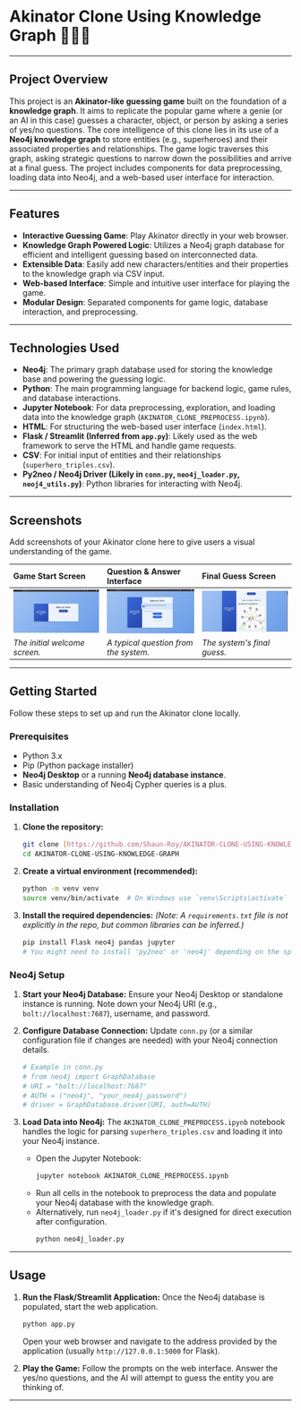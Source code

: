 # Akinator Clone Using Knowledge Graph 🧙‍♂️🧠

---

## Project Overview

This project is an **Akinator-like guessing game** built on the foundation of a **knowledge graph**. It aims to replicate the popular game where a genie (or an AI in this case) guesses a character, object, or person by asking a series of yes/no questions. The core intelligence of this clone lies in its use of a **Neo4j knowledge graph** to store entities (e.g., superheroes) and their associated properties and relationships. The game logic traverses this graph, asking strategic questions to narrow down the possibilities and arrive at a final guess. The project includes components for data preprocessing, loading data into Neo4j, and a web-based user interface for interaction.

---

## Features

* **Interactive Guessing Game**: Play Akinator directly in your web browser.
* **Knowledge Graph Powered Logic**: Utilizes a Neo4j graph database for efficient and intelligent guessing based on interconnected data.
* **Extensible Data**: Easily add new characters/entities and their properties to the knowledge graph via CSV input.
* **Web-based Interface**: Simple and intuitive user interface for playing the game.
* **Modular Design**: Separated components for game logic, database interaction, and preprocessing.

---

## Technologies Used

* **Neo4j**: The primary graph database used for storing the knowledge base and powering the guessing logic.
* **Python**: The main programming language for backend logic, game rules, and database interactions.
* **Jupyter Notebook**: For data preprocessing, exploration, and loading data into the knowledge graph (`AKINATOR_CLONE_PREPROCESS.ipynb`).
* **HTML**: For structuring the web-based user interface (`index.html`).
* **Flask / Streamlit (Inferred from `app.py`)**: Likely used as the web framework to serve the HTML and handle game requests.
* **CSV**: For initial input of entities and their relationships (`superhero_triples.csv`).
* **Py2neo / Neo4j Driver (Likely in `conn.py`, `neo4j_loader.py`, `neoj4_utils.py`)**: Python libraries for interacting with Neo4j.

---
## Screenshots

Add screenshots of your Akinator clone here to give users a visual understanding of the game.

| Game Start Screen | Question & Answer Interface | Final Guess Screen |
| :----------------- | :-------------------------- | :----------------- |
| ![Start Screen](start_screen_ss.png) | ![Question Screen](sample_question_ss.png) | ![Guess Screen](guess_screen.png) |
| *The initial welcome screen.* | *A typical question from the system.* | *The system's final guess.* |

---
## Getting Started

Follow these steps to set up and run the Akinator clone locally.

### Prerequisites

* Python 3.x
* Pip (Python package installer)
* **Neo4j Desktop** or a running **Neo4j database instance**.
* Basic understanding of Neo4j Cypher queries is a plus.

### Installation

1.  **Clone the repository:**
    ```bash
    git clone [https://github.com/Shaun-Roy/AKINATOR-CLONE-USING-KNOWLEDGE-GRAPH.git](https://github.com/Shaun-Roy/AKINATOR-CLONE-USING-KNOWLEDGE-GRAPH.git)
    cd AKINATOR-CLONE-USING-KNOWLEDGE-GRAPH
    ```

2.  **Create a virtual environment (recommended):**
    ```bash
    python -m venv venv
    source venv/bin/activate  # On Windows use `venv\Scripts\activate`
    ```

3.  **Install the required dependencies:**
    *(Note: A `requirements.txt` file is not explicitly in the repo, but common libraries can be inferred.)*
    ```bash
    pip install Flask neo4j pandas jupyter
    # You might need to install 'py2neo' or 'neo4j' depending on the specific driver used in the conn.py
    ```

### Neo4j Setup

1.  **Start your Neo4j Database:**
    Ensure your Neo4j Desktop or standalone instance is running. Note down your Neo4j URI (e.g., `bolt://localhost:7687`), username, and password.

2.  **Configure Database Connection:**
    Update `conn.py` (or a similar configuration file if changes are needed) with your Neo4j connection details.
    ```python
    # Example in conn.py
    # from neo4j import GraphDatabase
    # URI = "bolt://localhost:7687"
    # AUTH = ("neo4j", "your_neo4j_password")
    # driver = GraphDatabase.driver(URI, auth=AUTH)
    ```

3.  **Load Data into Neo4j:**
    The `AKINATOR_CLONE_PREPROCESS.ipynb` notebook handles the logic for parsing `superhero_triples.csv` and loading it into your Neo4j instance.
    * Open the Jupyter Notebook:
        ```bash
        jupyter notebook AKINATOR_CLONE_PREPROCESS.ipynb
        ```
    * Run all cells in the notebook to preprocess the data and populate your Neo4j database with the knowledge graph.
    * Alternatively, run `neo4j_loader.py` if it's designed for direct execution after configuration.
        ```bash
        python neo4j_loader.py
        ```

---

## Usage

1.  **Run the Flask/Streamlit Application:**
    Once the Neo4j database is populated, start the web application.
    ```bash
    python app.py
    ```
    Open your web browser and navigate to the address provided by the application (usually `http://127.0.0.1:5000` for Flask).

2.  **Play the Game:**
    Follow the prompts on the web interface. Answer the yes/no questions, and the AI will attempt to guess the entity you are thinking of.

---

